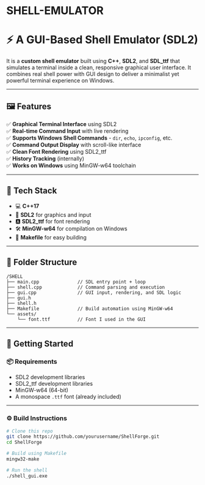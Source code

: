 # SHELL-EMULATOR
# ⚡ A GUI-Based Shell Emulator (SDL2)

It is a **custom shell emulator** built using **C++**, **SDL2**, and **SDL_ttf** that simulates a terminal inside a clean, responsive graphical user interface. It combines real shell power with GUI design to deliver a minimalist yet powerful terminal experience on Windows.

---

## 🖼 Features

✅ **Graphical Terminal Interface** using SDL2  
✅ **Real-time Command Input** with live rendering  
✅ **Supports Windows Shell Commands** - `dir`, `echo`, `ipconfig`, etc.  
✅ **Command Output Display** with scroll-like interface  
✅ **Clean Font Rendering** using SDL2_ttf  
✅ **History Tracking** (internally)  
✅ **Works on Windows** using MinGW-w64 toolchain

---

## 🔧 Tech Stack

- 💻 **C++17**
- 🧱 **SDL2** for graphics and input
- 🅰️ **SDL2_ttf** for font rendering
- 🛠️ **MinGW-w64** for compilation on Windows
- 🧰 **Makefile** for easy building

---


## 📂 Folder Structure

```
/SHELL
├── main.cpp              // SDL entry point + loop
├── shell.cpp             // Command parsing and execution
├── gui.cpp               // GUI input, rendering, and SDL logic
├── gui.h
├── shell.h
├── Makefile              // Build automation using MinGW-w64
└── assets/
    └── font.ttf          // Font I used in the GUI
```


---

## 🚀 Getting Started

### 📦 Requirements

- SDL2 development libraries
- SDL2_ttf development libraries
- MinGW-w64 (64-bit)
- A monospace `.ttf` font (already included)

---

### ⚙️ Build Instructions

```bash
# Clone this repo
git clone https://github.com/yourusername/ShellForge.git
cd ShellForge

# Build using Makefile
mingw32-make

# Run the shell
./shell_gui.exe

